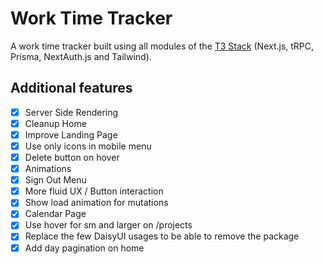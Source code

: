 # Work Time Tracker

A work time tracker built using all modules of the [T3 Stack](https://github.com/t3-oss/create-t3-app) (Next.js, tRPC, Prisma, NextAuth.js and Tailwind).

## Additional features

- [x] Server Side Rendering
- [x] Cleanup Home
- [x] Improve Landing Page
- [x] Use only icons in mobile menu
- [x] Delete button on hover
- [x] Animations
- [x] Sign Out Menu
- [x] More fluid UX / Button interaction
- [x] Show load animation for mutations
- [x] Calendar Page
- [x] Use hover for sm and larger on /projects
- [x] Replace the few DaisyUI usages to be able to remove the package
- [x] Add day pagination on home
